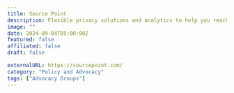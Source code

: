 ```yaml
---
title: Source Point
description: Flexible privacy solutions and analytics to help you reach your goals, even as technology and privacy regulations evolve.
image: ""
date: 2024-09-04T05:00:00Z
featured: false
affiliated: false
draft: false

externalURL: https://sourcepoint.com/
category: "Policy and Advocacy"
tags: ["Advocacy Groups"]
---
```

